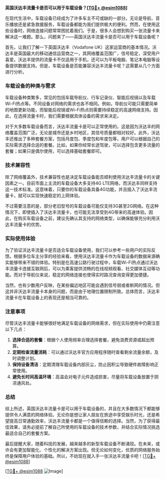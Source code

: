 **英国沃达丰流量卡是否可以用于车载设备？[[TG💪+ @esim1088](https://t.me/s/esim1088)]**

在现代生活中，车载设备已经成为了许多车主不可或缺的一部分。无论是导航、音乐播放还是紧急救援服务，车载设备都能为我们提供极大的便利。然而，在使用这些设备时，网络连接问题常常困扰着我们。于是，很多人会想到购买一张流量卡来解决这一难题。那么，问题来了——英国沃达丰流量卡是否可以用于车载设备呢？

首先，让我们了解一下英国沃达丰（Vodafone UK）这家运营商的基本情况。沃达丰是英国最大的移动通信运营商之一，其网络覆盖范围广，信号稳定，深受用户喜爱。沃达丰提供的流量卡不仅适用于手机，还可以为平板电脑、笔记本电脑等设备提供数据支持。但是，车载设备是否能兼容沃达丰流量卡呢？这需要从几个方面进行分析。

### 车载设备的种类与需求

车载设备种类繁多，常见的包括车载导航仪、行车记录仪、智能后视镜以及车载Wi-Fi热点等。不同设备对网络的需求也各不相同。例如，导航仪可能只需要简单的地图更新功能，而智能后视镜或Wi-Fi热点则需要持续稳定的高速网络支持。因此，在选择流量卡时，我们需要根据具体设备的需求来决定。

对于大多数车载设备而言，沃达丰流量卡是可以正常使用的。这是因为沃达丰的网络覆盖范围广泛，无论是城市还是乡村地区，其信号质量都相对较好。此外，沃达丰还推出了多种套餐方案，包括月度包、季度包和年度包等，用户可以根据自己的实际需求选择合适的套餐。比如，如果你经常长途驾驶，可以选择包含更多流量的套餐；如果只是偶尔使用，可以选择基础套餐即可。

### 技术兼容性

除了网络覆盖外，技术兼容性也是决定车载设备能否顺利使用沃达丰流量卡的关键因素之一。目前市面上主流的车载设备大多支持4G LTE网络，而沃达丰同样支持这一技术标准。这意味着，只要你的车载设备具备4G功能，并且插入了沃达丰流量卡，就可以实现快速稳定的上网体验。

不过需要注意的是，部分老旧型号的车载设备可能仅支持3G甚至2G网络。在这种情况下，即使插入了沃达丰流量卡，也可能无法享受到4G带来的高速体验。因此，在购买车载设备之前，建议先确认其支持的网络类型，以确保能够充分利用沃达丰流量卡的优势。

### 实际使用体验

为了验证沃达丰流量卡是否适合车载设备使用，我们可以参考一些用户的实际反馈。根据多位车主分享的经验来看，使用沃达丰流量卡作为车载设备的数据来源确实能够带来不错的体验。特别是在高速公路行驶过程中，车载Wi-Fi热点通过沃达丰流量卡连接互联网后，可以为乘客提供流畅的在线视频观看、社交媒体互动等功能。而对于导航仪来说，稳定的网络连接也使得实时路况查询变得更加便捷。

当然，也有少数用户反映，在某些偏远地区可能会遇到信号弱或者断网的情况。但这并非沃达丰流量卡本身的问题，而是由于地理位置限制所致。总体而言，沃达丰流量卡在车载设备上的表现还是相当可靠的。

### 注意事项

尽管沃达丰流量卡能够很好地满足车载设备的网络需求，但在实际使用中仍需注意以下几点：

1. **选择合适的套餐**：根据个人使用频率合理选择套餐，避免浪费资源或超出预算。
2. **定期检查流量消耗**：可以通过沃达丰官方应用程序随时查看剩余流量余额，及时调整计划。
3. **保持设备清洁**：定期清理车载设备内部灰尘，防止因积尘导致硬件故障影响正常使用。
4. **避免长时间高温环境**：高温会对电子元件造成损害，尽量将车载设备放置于阴凉通风处。

### 总结

综上所述，英国沃达丰流量卡是可以用于车载设备的，并且在大多数情况下都能够提供令人满意的网络体验。无论你是想让家人朋友在旅途中享受娱乐时光，还是希望提高日常通勤效率，沃达丰流量卡都是一个值得信赖的选择。当然，为了获得最佳效果，请务必提前了解自己所使用的车载设备的技术参数，并结合实际情况挑选最适合自己的套餐方案。

最后提醒大家，随着科技的发展，越来越多的新型车载设备不断涌现。在未来，或许会有更加智能化、个性化的解决方案出现。但无论如何变化，优质的网络服务始终是保障用户体验的基础。所以，不妨现在就入手一张沃达丰流量卡吧！[[TG💪+ @esim1088](https://t.me/s/esim1088)]

[[TG💪+ @esim1088](https://t.me/s/esim1088) ![Image](https://i.postimg.cc/4NQfJmqS/Snipaste-2025-05-13-00-14-12.png)]